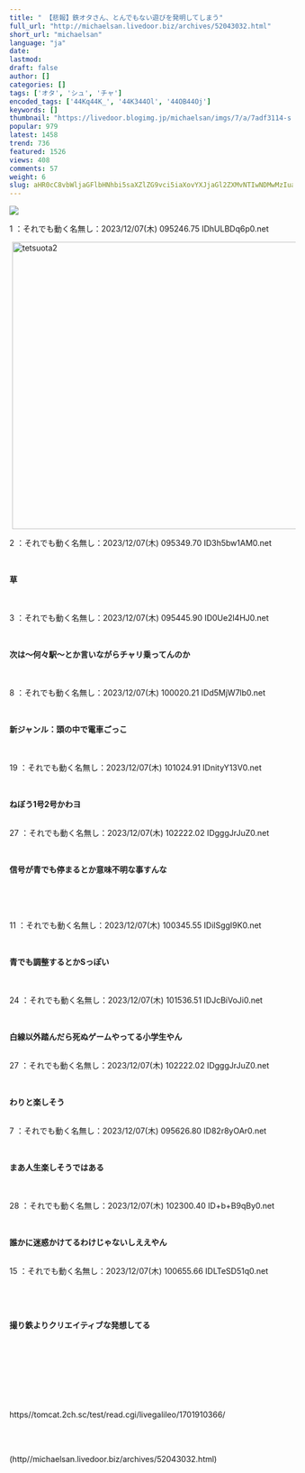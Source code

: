 ```yaml
---
title: " 【悲報】鉄オタさん、とんでもない遊びを発明してしまう"
full_url: "http://michaelsan.livedoor.biz/archives/52043032.html"
short_url: "michaelsan"
language: "ja"
date: 
lastmod: 
draft: false
author: []
categories: []
tags: ['オタ', 'シュ', 'チャ']
encoded_tags: ['44Kq44K_', '44K344Ol', '44OB44Oj']
keywords: []
thumbnail: "https://livedoor.blogimg.jp/michaelsan/imgs/7/a/7adf3114-s.jpg"
popular: 979
latest: 1458
trend: 736
featured: 1526
views: 408
comments: 57
weight: 6
slug: aHR0cC8vbWljaGFlbHNhbi5saXZlZG9vci5iaXovYXJjaGl2ZXMvNTIwNDMwMzIuaHRtbA==
---
```


![](https://livedoor.blogimg.jp/michaelsan/imgs/7/a/7adf3114-s.jpg)

<div><p>1 ：それでも動く名無し：2023/12/07(木) 095246.75 IDhULBDq6p0.net</p><a target='_blank' title='tetsuota2' href='https//livedoor.blogimg.jp/michaelsan/imgs/7/a/7adf3114.jpg'><img class='pict' hspace='5' alt='tetsuota2' border='0' height='510' width='680' src='https//livedoor.blogimg.jp/michaelsan/imgs/7/a/7adf3114-s.jpg'></a><br><p>2 ：それでも動く名無し：2023/12/07(木) 095349.70 ID3h5bw1AM0.net</p><p><b><p><br></p></b></p><p><b><p>草</p><br></b><br>3 ：それでも動く名無し：2023/12/07(木) 095445.90 ID0Ue2l4HJ0.net</p><p><b><p><br></p></b></p><p><b><p>次は〜何々駅〜とか言いながらチャリ乗ってんのか</p><br></b><br>8 ：それでも動く名無し：2023/12/07(木) 100020.21 IDd5MjW7lb0.net</p><p><b><p><br></p></b></p><p><b><p>新ジャンル：頭の中で電車ごっこ</p><br></b><br>19 ：それでも動く名無し：2023/12/07(木) 101024.91 IDnityY13V0.net</p><p><b><p><br></p></b></p><p><b><p>ねぼう1号2号かわヨ</p></b><br>27 ：それでも動く名無し：2023/12/07(木) 102222.02 IDgggJrJuZ0.net</p><p><b><p><br></p></b></p><p><b><p>信号が青でも停まるとか意味不明な事すんな</p><br></b><br></p><p><br>11 ：それでも動く名無し：2023/12/07(木) 100345.55 IDilSggI9K0.net</p><p><b><p><br></p></b></p><p><b><p>青でも調整するとかSっぽい</p><br></b><br>24 ：それでも動く名無し：2023/12/07(木) 101536.51 IDJcBiVoJi0.net</p><p><b><p><br></p></b></p><p><b><p>白線以外踏んだら死ぬゲームやってる小学生やん</p></b><br>27 ：それでも動く名無し：2023/12/07(木) 102222.02 IDgggJrJuZ0.net</p><p><b><p><br></p></b></p><p><b><p>わりと楽しそう</p></b><br>7 ：それでも動く名無し：2023/12/07(木) 095626.80 ID82r8yOAr0.net</p><p><b><p><br></p></b></p><p><b><p>まあ人生楽しそうではある</p><br></b><br>28 ：それでも動く名無し：2023/12/07(木) 102300.40 ID+b+B9qBy0.net</p><p><p><b><br></b></p></p><p><p><b>誰かに迷惑かけてるわけじゃないしええやん </b></p><br>15 ：それでも動く名無し：2023/12/07(木) 100655.66 IDLTeSD51q0.net</p><p><b><p><p><br></p></p></b></p><p><b><p><p><br></p></p></b></p><p><b><p><p>撮り鉄よりクリエイティブな発想してる</p><br></p><br></b><br></p><br><p><br>https//tomcat.2ch.sc/test/read.cgi/livegalileo/1701910366/<br></p><br><br clear='all'> <p id='a6850dc6aefc0d5bbff2bea180d92d89'> </p> <p id='a6850dc6aefc0d5bbff2bea180d92d89'> </p> <p class='alistcloud-container-6795'></p> </div>

(http//michaelsan.livedoor.biz/archives/52043032.html)
